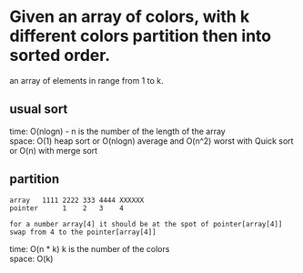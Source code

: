 # Given an array of colors, with k different colors partition then into sorted order.
an array of elements in range from 1 to k.
## usual sort
time: O(nlogn) - n is the number of the length of the array<br>
space: O(1) heap sort or O(nlogn) average and O(n^2) worst with Quick sort or O(n) with merge sort
## partition

	array	1111 2222 333 4444 XXXXXX
	pointer	     1    2   3    4

	for a number array[4] it should be at the spot of pointer[array[4]]
	swap from 4 to the pointer[array[4]]

time: O(n * k) k is the number of the colors<br>
space: O(k)

